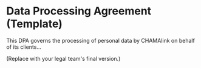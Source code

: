 # Data Processing Agreement (Template)

This DPA governs the processing of personal data by CHAMAlink on behalf of its clients...

(Replace with your legal team's final version.)
